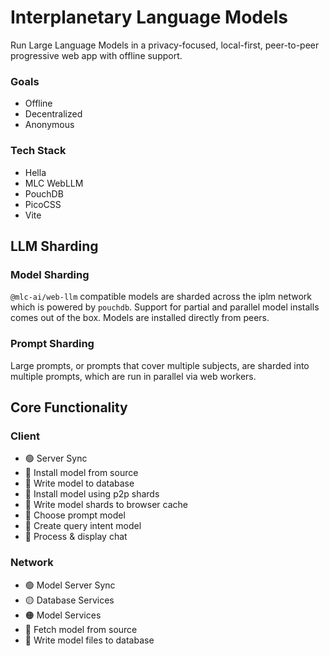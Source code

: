 # Interplanetary Language Models

Run Large Language Models in a privacy-focused, local-first, peer-to-peer progressive web app with offline support.

### Goals

- Offline
- Decentralized
- Anonymous

### Tech Stack

- Hella
- MLC WebLLM
- PouchDB
- PicoCSS
- Vite 

## LLM Sharding

### Model Sharding

`@mlc-ai/web-llm` compatible models are sharded across the iplm network which is powered by `pouchdb`. Support for partial and parallel model installs comes out of the box. Models are installed directly from peers.

### Prompt Sharding

Large prompts, or prompts that cover multiple subjects, are sharded into multiple prompts, which are run in parallel via web workers.

## Core Functionality

### Client
- 🟢 Server Sync
- 🔴 Install model from source
- 🔴 Write model to database
- 🔴 Install model using p2p shards
- 🔴 Write model shards to browser cache
- 🔴 Choose prompt model
- 🔴 Create query intent model
- 🔴 Process & display chat

### Network
- 🟢 Model Server Sync
- 🟡 Database Services
- 🟠 Model Services
- 🔴 Fetch model from source
- 🔴 Write model files to database 
